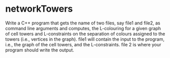 # networkTowers
Write a C++ program that gets the name of two files, say file1 and file2, as command line arguments and computes, the L-colouring for a given graph of cell towers and L-constraints on the separation of colours assigned to the towers (i.e., vertices in the graph). file1 will contain the input to the program, i.e., the graph of the cell towers, and the L-constraints. file 2 is where your program should write the output.
